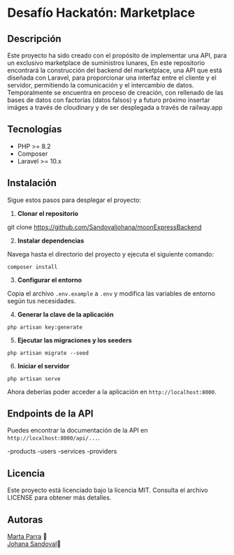 # Desafío Hackatón: Marketplace

## Descripción

Este proyecto ha sido creado con el propósito de implementar una API, para un exclusivo marketplace de suministros lunares, En este repositorio encontrará la construcción del backend del marketplace, una API que está diseñada con Laravel, para proporcionar una interfaz entre el cliente y el servidor, permitiendo la comunicación y el intercambio de datos. Temporalmente se encuentra en proceso de creación, con rellenado de las bases de datos con factorías (datos falsos) y a futuro próximo insertar imáges a través de cloudinary y de ser desplegada a través de railway.app

## Tecnologías

- PHP >= 8.2
- Composer
- Laravel >= 10.x

## Instalación

Sigue estos pasos para desplegar el proyecto:

1. **Clonar el repositorio**


git clone https://github.com/Sandovaljohana/moonExpressBackend


2. **Instalar dependencias**

Navega hasta el directorio del proyecto y ejecuta el siguiente comando:

``` 
composer install 
```

3. **Configurar el entorno**

Copia el archivo `.env.example` a `.env` y modifica las variables de entorno según tus necesidades.


4. **Generar la clave de la aplicación**

```
php artisan key:generate
```

5. **Ejecutar las migraciones y los seeders**

```
php artisan migrate --seed
```

6. **Iniciar el servidor**

```
php artisan serve
```

Ahora deberías poder acceder a la aplicación en `http://localhost:8000`.

## Endpoints de la API

Puedes encontrar la documentación de la API en `http://localhost:8000/api/...`.

-products
-users
-services
-providers

## Licencia

Este proyecto está licenciado bajo la licencia MIT. Consulta el archivo LICENSE para obtener más detalles.

## Autoras

[Marta Parra](https://github.com/Macata47) 🎸
<br>
[Johana Sandoval](https://github.com/Sandovaljohana)💛

